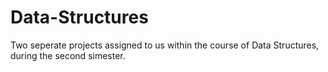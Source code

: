 # Data-Structures
Two seperate projects assigned to us within the course of Data Structures, during the second simester.
